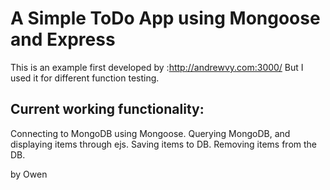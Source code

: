 A Simple ToDo App using Mongoose and Express
============================================

This is an example first developed by :http://andrewvy.com:3000/
But I used it for different function testing. 

Current working functionality:
------------------------------

Connecting to MongoDB using Mongoose.
Querying MongoDB, and displaying items through ejs.
Saving items to DB.
Removing items from the DB.

by Owen